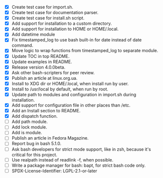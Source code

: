 * [x] Create test case for import.sh.
* [x] Create test case for documentation parser.
* [x] Create test case for install.sh script.
* [x] Add support for installation to a custom directory.
* [x] Add support for installation to HOME or HOME/.local.
* [x] Add datetime module
* [x] Fix timestamped_log to use bash built-in for date instead of date command.
* [x] Move logic to wrap functions from timestamped_log to separate module.
* [x] Update TOC in top README.
* [x] Update examples in README.
* [x] Release version 4.0.0beta.
* [x] Ask other bash-scripters for peer review.
* [x] Publish an article at linux.org.ua.
* [x] Install to XDG dir or HOME/.local, when install run by user.
* [x] Install to /usr/local by default, when run by root.
* [x] Update path to modules and configuration in import.sh during installation.
* [x] Add support for configuration file in other places than /etc.
* [x] Add an Install section to README.
* [x] Add dispatch function.
* [ ] Add path module.
* [ ] Add lock module.
* [ ] Add is module.
* [ ] Publish an article in Fedora Magazine.
* [ ] Report bug in bash 5.1.0.
* [ ] Ask bash developers for strict mode support, like in zsh, because it's critical for this project.
* [ ] Use realpath instead of readlink -f, when possible.
* [ ] Write a package manager for bash: bapt, for strict bash code only.
* [ ] SPDX-License-Identifier: LGPL-2.1-or-later
